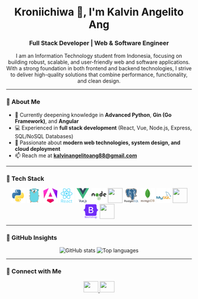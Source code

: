 <h1 align="center">Kroniichiwa 👋, I'm Kalvin Angelito Ang</h1>

<h3 align="center">Full Stack Developer | Web & Software Engineer</h3>

<p align="center">
I am an Information Technology student from Indonesia, focusing on building robust, scalable, and user-friendly web and software applications.  
With a strong foundation in both frontend and backend technologies, I strive to deliver high-quality solutions that combine performance, functionality, and clean design.  
</p>

---

### 🔹 About Me
- 🎯 Currently deepening knowledge in **Advanced Python**, **Gin (Go Framework)**, and **Angular**  
- 💻 Experienced in **full stack development** (React, Vue, Node.js, Express, SQL/NoSQL Databases)  
- 🚀 Passionate about **modern web technologies, system design, and cloud deployment**  
- 📫 Reach me at **kalvinangelitoang88@gmail.com**  

---

### 🔹 Tech Stack
<p align="center">
<a href="https://www.python.org/" target="_blank"><img src="https://raw.githubusercontent.com/devicons/devicon/master/icons/python/python-original.svg" width="40" height="40"/></a>
<a href="https://golang.org" target="_blank"><img src="https://raw.githubusercontent.com/devicons/devicon/master/icons/go/go-original.svg" width="40" height="40"/></a>
<a href="https://angular.io/" target="_blank"><img src="https://raw.githubusercontent.com/devicons/devicon/master/icons/angular/angular-original.svg" width="40" height="40"/></a>
<a href="https://reactjs.org/" target="_blank"><img src="https://raw.githubusercontent.com/devicons/devicon/master/icons/react/react-original-wordmark.svg" width="40" height="40"/></a>
<a href="https://vuejs.org/" target="_blank"><img src="https://raw.githubusercontent.com/devicons/devicon/master/icons/vuejs/vuejs-original-wordmark.svg" width="40" height="40"/></a>
<a href="https://nodejs.org" target="_blank"><img src="https://raw.githubusercontent.com/devicons/devicon/master/icons/nodejs/nodejs-original-wordmark.svg" width="40" height="40"/></a>
<a href="https://expressjs.com/" target="_blank"><img src="https://cdn.worldvectorlogo.com/logos/express-js.svg" width="40" height="40"/></a>
<a href="https://www.postgresql.org" target="_blank"><img src="https://raw.githubusercontent.com/devicons/devicon/master/icons/postgresql/postgresql-original-wordmark.svg" width="40" height="40"/></a>
<a href="https://www.mongodb.com/" target="_blank"><img src="https://raw.githubusercontent.com/devicons/devicon/master/icons/mongodb/mongodb-original-wordmark.svg" width="40" height="40"/></a>
<a href="https://www.mysql.com/" target="_blank"><img src="https://raw.githubusercontent.com/devicons/devicon/master/icons/mysql/mysql-original-wordmark.svg" width="40" height="40"/></a>
<a href="https://tailwindcss.com/" target="_blank"><img src="https://www.vectorlogo.zone/logos/tailwindcss/tailwindcss-icon.svg" width="40" height="40"/></a>
<a href="https://getbootstrap.com" target="_blank"><img src="https://raw.githubusercontent.com/devicons/devicon/master/icons/bootstrap/bootstrap-plain-wordmark.svg" width="40" height="40"/></a>
<a href="https://git-scm.com/" target="_blank"><img src="https://www.vectorlogo.zone/logos/git-scm/git-scm-icon.svg" width="40" height="40"/></a>
</p>

---

### 🔹 GitHub Insights
<p align="center">
<img src="https://github-readme-stats.vercel.app/api?username=kalvinangelitoang&show_icons=true&theme=tokyonight" alt="GitHub stats" height="160"/>
<img src="https://github-readme-stats.vercel.app/api/top-langs?username=kalvinangelitoang&layout=compact&theme=tokyonight" alt="Top languages" height="160"/>
</p>

---

### 🔹 Connect with Me
<p align="center">
<a href="https://linkedin.com/in/kalvin-angelito-ang" target="blank">
  <img src="https://raw.githubusercontent.com/rahuldkjain/github-profile-readme-generator/master/src/images/icons/Social/linked-in-alt.svg" height="30" width="40" />
</a>
<a href="mailto:kalvinangelitoang88@gmail.com" target="blank">
  <img src="https://cdn-icons-png.flaticon.com/512/732/732200.png" height="30" width="40" />
</a>
</p>
